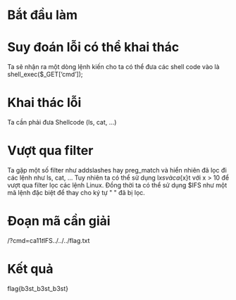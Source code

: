 # Bắt đầu làm
# Suy đoán lỗi có thể khai thác
Ta sẽ nhận ra một dòng lệnh kiến cho ta có thể đưa các shell code vào là shell_exec($_GET[‘cmd’]);
# Khai thác lỗi
Ta cần phải đưa Shellcode (ls, cat, ...)
# Vượt qua filter
Ta gặp một số filter như addslashes hay preg_match và hiển nhiên đã lọc đi các lệnh như ls, cat, ...
Tuy nhiên ta có thể sử dụng l${x}s và ca${x}t với x > 10 để vượt qua filter lọc các lệnh Linux.
Đồng thời ta có thể sử dụng $IFS như một mã lệnh đặc biệt để thay cho ký tự " " đã bị lọc.
# Đoạn mã cần giải
/?cmd=ca${11}t$IFS../../../flag.txt
# Kết quả
flag{b3st_b3st_b3st} 
